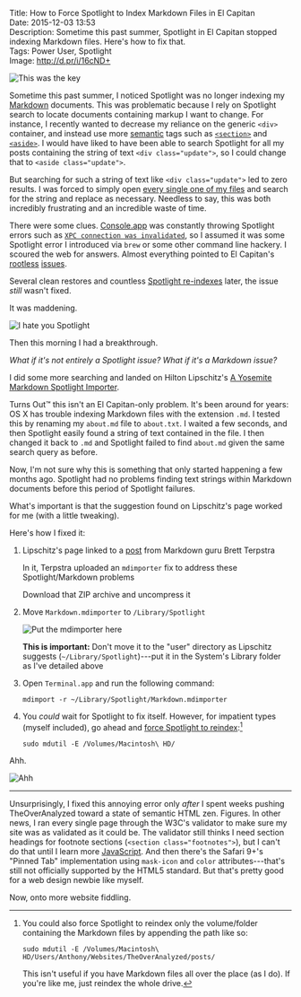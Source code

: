 Title: How to Force Spotlight to Index Markdown Files in El Capitan  
Date: 2015-12-03 13:53  
Description: Sometime this past summer, Spotlight in El Capitan stopped indexing Markdown files. Here's how to fix that.  
Tags: Power User, Spotlight  
Image: http://d.pr/i/16cND+  

![This was the key][d]

Sometime this past summer, I noticed Spotlight was no longer indexing my [Markdown][wikipedia] documents. This was problematic because I rely on Spotlight search to locate documents containing markup I want to change. For instance, I recently wanted to decrease my reliance on the generic `<div>` container, and instead use more [semantic][wikipedia 2] tags such as [`<section>`][w3] and [`<aside>`][w4]. I would have liked to have been able to search Spotlight for all my posts containing the string of text `<div class="update">`, so I could change that to `<aside class="update">`.

But searching for such a string of text like `<div class="update">` led to zero results. I was forced to simply open [every single one of my files][theoveranalyzed] and search for the string and replace as necessary. Needless to say, this was both incredibly frustrating and an incredible waste of time.

There were some clues. [Console.app][wikipedia 3] was constantly throwing Spotlight errors such as [`XPC connection was invalidated`][d 2], so I assumed it was some Spotlight error I introduced via `brew` or some other command line hackery. I scoured the web for answers. Almost everything pointed to El Capitan's [rootless][stackexchange] [issues][google].

Several clean restores and countless [Spotlight re-indexes][apple] later, the issue *still* wasn't fixed.

It was maddening.

<p><img class="screenshot" src="http://d.pr/i/16UH6+" alt="I hate you Spotlight" title="I hate you Spotlight"></p>

Then this morning I had a breakthrough.

*What if it's not entirely a Spotlight issue? What if it's a Markdown issue?*

I did some more searching and landed on Hilton Lipschitz's [A Yosemite Markdown Spotlight Importer][hiltmon].

Turns Out&trade; this isn't an El Capitan-only problem. It's been around for years: OS X has trouble indexing Markdown files with the extension `.md`. I tested this by renaming my `about.md` file to `about.txt`. I waited a few seconds, and then Spotlight easily found a string of text contained in the file. I then changed it back to `.md` and Spotlight failed to find `about.md` given the same search query as before.

Now, I'm not sure why this is something that only started happening a few months ago. Spotlight had no problems finding text strings within Markdown documents before this period of Spotlight failures.

What's important is that the suggestion found on Lipschitz's page worked for me (with a little tweaking).

Here's how I fixed it:

1. Lipschitz's page linked to a [post][brettterpstra] from Markdown guru Brett Terpstra

	In it, Terpstra uploaded an `mdimporter` fix to address these Spotlight/Markdown problems
	
	Download that ZIP archive and uncompress it

2. Move `Markdown.mdimporter` to `/Library/Spotlight`

	<p><img class="screenshot" src="http://d.pr/i/14Yuo+" alt="Put the mdimporter here" title="Put the mdimporter here"></p>
	
	**This is important:** Don't move it to the "user" directory as Lipschitz suggests (`~/Library/Spotlight`)---put it in the System's Library folder as I've detailed above
	
3. Open `Terminal.app` and run the following command:

	```
	mdimport -r ~/Library/Spotlight/Markdown.mdimporter
	```
	
4. You *could* wait for Spotlight to fix itself. However, for impatient types (myself included), go ahead and [force Spotlight to reindex][cultofmac]:[^youcould]

	```
	sudo mdutil -E /Volumes/Macintosh\ HD/
	```
Ahh.

<p><img class="screenshot" src="http://d.pr/i/19g9D+" alt="Ahh" title="Ahh"></p>

***

Unsurprisingly, I fixed this annoying error only *after* I spent weeks pushing TheOverAnalyzed toward a state of semantic HTML zen. Figures. In other news, I ran every single page through the W3C's validator to make sure my site was as validated as it could be. The validator still thinks I need section headings for footnote sections (`<section class="footnotes">`), but I can't do that until I learn more [JavaScript][github]. And then there's the Safari 9+'s "Pinned Tab" implementation using `mask-icon` and `color` attributes---that's still not officially supported by the HTML5 standard. But that's pretty good for a web design newbie like myself.

Now, onto more website fiddling.

[^youcould]: You could also force Spotlight to reindex only the volume/folder containing the Markdown files by appending the path like so:
	```
	sudo mdutil -E /Volumes/Macintosh\ HD/Users/Anthony/Websites/TheOverAnalyzed/posts/
	```
	This isn't useful if you have Markdown files all over the place (as I do). If you're like me, just reindex the whole drive.

[apple]: https://support.apple.com/en-us/HT201716 "Apple: 'Spotlight: How to re-index folders or volumes'"
[brettterpstra]: http://brettterpstra.com/2011/10/18/fixing-spotlight-indexing-of-markdown-content/ "Brett Terpstra fix for this problem"
[cultofmac]: http://www.cultofmac.com/154458/re-index-spotlight-from-the-terminal-re-gain-valuable-time-for-life-os-x-tips/ "Terminal command to force Spotlight to reindex"
[d]: http://d.pr/i/16cND+ "This was the key"
[d 2]: http://d.pr/i/1b0WU+ "Sigh"
[github]: https://github.com/markdown-it/markdown-it/blob/master/docs/architecture.md#renderer "Vitaly Puzrin's page for adding my own code to markdown-it-footnote"
[google]: https://www.google.com/webhp?hl=en#safe=off&amp;hl=en&amp;q=spotlight+%22XPC+connection+was+invalidated%22 "Rootless to blame?"
[hiltmon]: http://hiltmon.com/blog/2015/11/17/a-yosemite-markdown-spotlight-importer/ "A Yosemite Markdown Spotlight Importer"
[stackexchange]: http://apple.stackexchange.com/questions/193368/what-is-the-rootless-feature-in-el-capitan-really "Rootless in El Capitan"
[theoveranalyzed]: /count "Post count on TheOverAnalyzed"
[w3]: http://www.w3.org/wiki/HTML/Elements/section "W3C: Section Element"
[w4]: http://www.w3.org/wiki/HTML/Elements/aside "W3C: Aside Element"
[wikipedia]: https://en.wikipedia.org/wiki/Markdown "Wikipedia: Markdown"
[wikipedia 2]: https://en.wikipedia.org/wiki/Semantic_HTML "Wikipedia: 'Semantic HTML'"
[wikipedia 3]: https://en.wikipedia.org/wiki/Console_(OS_X) "Wikipedia: Console (OS X)"